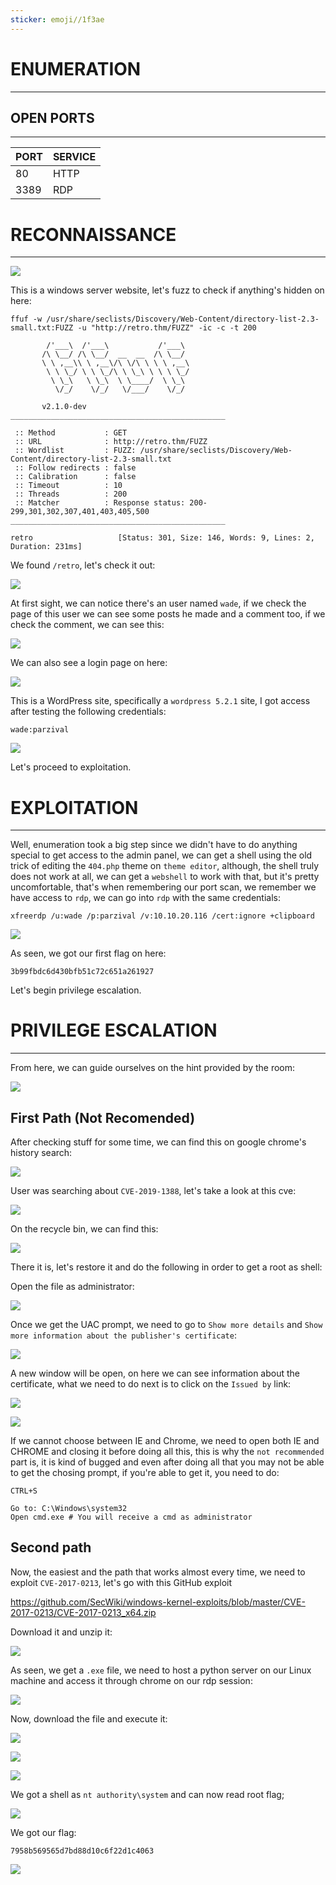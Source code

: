 ```yaml
---
sticker: emoji//1f3ae
---
```

# ENUMERATION
---



## OPEN PORTS
---


| PORT | SERVICE |
| :--- | :------ |
| 80   | HTTP    |
| 3389 | RDP     |



# RECONNAISSANCE
---


![](gitbook/cybersecurity/images/Pasted%252520image%25252020250529165619.png)

This is a windows server website, let's fuzz to check if anything's hidden on here:


```
ffuf -w /usr/share/seclists/Discovery/Web-Content/directory-list-2.3-small.txt:FUZZ -u "http://retro.thm/FUZZ" -ic -c -t 200

        /'___\  /'___\           /'___\
       /\ \__/ /\ \__/  __  __  /\ \__/
       \ \ ,__\\ \ ,__\/\ \/\ \ \ \ ,__\
        \ \ \_/ \ \ \_/\ \ \_\ \ \ \ \_/
         \ \_\   \ \_\  \ \____/  \ \_\
          \/_/    \/_/   \/___/    \/_/

       v2.1.0-dev
________________________________________________

 :: Method           : GET
 :: URL              : http://retro.thm/FUZZ
 :: Wordlist         : FUZZ: /usr/share/seclists/Discovery/Web-Content/directory-list-2.3-small.txt
 :: Follow redirects : false
 :: Calibration      : false
 :: Timeout          : 10
 :: Threads          : 200
 :: Matcher          : Response status: 200-299,301,302,307,401,403,405,500
________________________________________________

retro                   [Status: 301, Size: 146, Words: 9, Lines: 2, Duration: 231ms]
```

We found `/retro`, let's check it out:


![](gitbook/cybersecurity/images/Pasted%252520image%25252020250529165840.png)


At first sight, we can notice there's an user named `wade`, if we check the page of this user we can see some posts he made and a comment too, if we check the comment, we can see this:

![](gitbook/cybersecurity/images/Pasted%252520image%25252020250529170039.png)


We can also see a login page on here:

![](gitbook/cybersecurity/images/Pasted%252520image%25252020250529170114.png)

This is a WordPress site, specifically a `wordpress 5.2.1` site, I got access after testing the following credentials:

```
wade:parzival
```

![](gitbook/cybersecurity/images/Pasted%252520image%25252020250529170318.png)


Let's proceed to exploitation.


# EXPLOITATION
---


Well, enumeration took a big step since we didn't have to do anything special to get access to the admin panel, we can get a shell using the old trick of editing the `404.php` theme on `theme editor`, although, the shell truly does not work at all, we can get a `webshell` to work with that, but it's pretty uncomfortable, that's when remembering our port scan, we remember we have access to `rdp`, we can go into `rdp` with the same credentials:

```
xfreerdp /u:wade /p:parzival /v:10.10.20.116 /cert:ignore +clipboard
```

![](gitbook/cybersecurity/images/Pasted%252520image%25252020250529172124.png)

As seen, we got our first flag on here:

```
3b99fbdc6d430bfb51c72c651a261927
```


Let's begin privilege escalation.



# PRIVILEGE ESCALATION
---


From here, we can guide ourselves on the hint provided by the room:

![](gitbook/cybersecurity/images/Pasted%252520image%25252020250529172223.png)

## First Path (Not Recomended)

After checking stuff for some time, we can find this on google chrome's history search:


![](gitbook/cybersecurity/images/Pasted%252520image%25252020250529172314.png)

User was searching about `CVE-2019-1388`, let's take a look at this cve:

![](gitbook/cybersecurity/images/Pasted%252520image%25252020250529172423.png)

On the recycle bin, we can find this:

![](gitbook/cybersecurity/images/Pasted%252520image%25252020250529172748.png)

There it is, let's restore it and do the following in order to get a root as shell:

Open the file as administrator:

![](gitbook/cybersecurity/images/Pasted%252520image%25252020250529172843.png)

Once we get the UAC prompt, we need to go to `Show more details` and `Show more information about the publisher's certificate`:

![](gitbook/cybersecurity/images/Pasted%252520image%25252020250529172929.png)

A new window will be open, on here we can see information about the certificate, what we need to do next is to click on the `Issued by` link:

![](gitbook/cybersecurity/images/Pasted%252520image%25252020250529173017.png)

![](gitbook/cybersecurity/images/Pasted%252520image%25252020250529173037.png)

If we cannot choose between IE and Chrome, we need to open both IE and CHROME and closing it before doing all this, this is why the `not recommended` part is, it is kind of bugged and even after doing all that you may not be able to get the chosing prompt, if you're able to get it, you need to do:

```
CTRL+S

Go to: C:\Windows\system32
Open cmd.exe # You will receive a cmd as administrator
```


## Second path


Now, the easiest and the path that works almost every time, we need to exploit `CVE-2017-0213`, let's go with this GitHub exploit

https://github.com/SecWiki/windows-kernel-exploits/blob/master/CVE-2017-0213/CVE-2017-0213_x64.zip


Download it and unzip it:


![](gitbook/cybersecurity/images/Pasted%252520image%25252020250529174902.png)

As seen, we get a `.exe` file, we need to host a python server on our Linux machine and access it through chrome on our rdp session:

![](gitbook/cybersecurity/images/Pasted%252520image%25252020250529174956.png)

Now, download the file and execute it:


![](gitbook/cybersecurity/images/Pasted%252520image%25252020250529175025.png)

![](gitbook/cybersecurity/images/Pasted%252520image%25252020250529175035.png)

![](gitbook/cybersecurity/images/Pasted%252520image%25252020250529175045.png)

We got a shell as `nt authority\system` and can now read root flag;

![](gitbook/cybersecurity/images/Pasted%252520image%25252020250529175207.png)

We got our flag:

```
7958b569565d7bd88d10c6f22d1c4063
```

![](gitbook/cybersecurity/images/Pasted%252520image%25252020250529175333.png)

